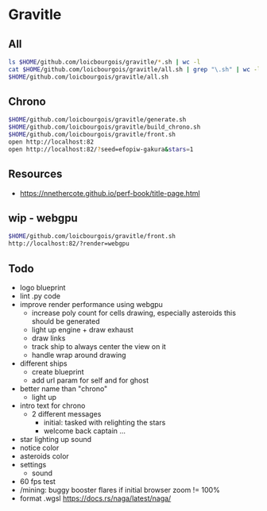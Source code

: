 # Gravitle


## All
```sh
ls $HOME/github.com/loicbourgois/gravitle/*.sh | wc -l
cat $HOME/github.com/loicbourgois/gravitle/all.sh | grep "\.sh" | wc -l
$HOME/github.com/loicbourgois/gravitle/all.sh
```


## Chrono
```sh
$HOME/github.com/loicbourgois/gravitle/generate.sh
$HOME/github.com/loicbourgois/gravitle/build_chrono.sh
$HOME/github.com/loicbourgois/gravitle/front.sh
open http://localhost:82
open http://localhost:82/?seed=efopiw-gakura&stars=1
```


## Resources
- https://nnethercote.github.io/perf-book/title-page.html



## wip - webgpu
```sh
$HOME/github.com/loicbourgois/gravitle/front.sh
http://localhost:82/?render=webgpu 
```


## Todo
- logo blueprint
- lint .py code
- improve render performance using webgpu
  - increase poly count for cells drawing, especially asteroids
    this should be generated
  - light up engine + draw exhaust
  - draw links
  - track ship to always center the view on it
  - handle wrap around drawing
- different ships
  - create blueprint
  - add url param for self and for ghost
- better name than "chrono"
  - light up
- intro text for chrono
  - 2 different messages
    - initial: tasked with relighting the stars 
    - welcome back captain ... 
- star lighting up sound
- notice color
- asteroids color
- settings
  - sound
- 60 fps test
- /mining: buggy booster flares if initial browser zoom != 100%
- format .wgsl
  https://docs.rs/naga/latest/naga/
